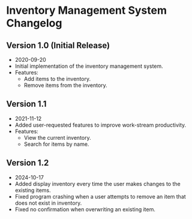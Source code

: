 # Inventory Management System Changelog

## Version 1.0 (Initial Release)
- 2020-09-20
- Initial implementation of the inventory management system.
- Features:
  - Add items to the inventory.
  - Remove items from the inventory.

## Version 1.1
- 2021-11-12
- Added user-requested features to improve work-stream productivity.
- Features:
  - View the current inventory.
  - Search for items by name.

## Version 1.2
- 2024-10-17
- Added display inventory every time the user makes changes to the existing items.
- Fixed program crashing when a user attempts to remove an item that does not exist in inventory.
- Fixed no confirmation when overwriting an existing item.